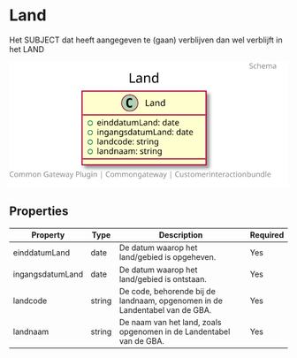 # Land

Het SUBJECT dat heeft aangegeven te (gaan) verblijven dan wel verblijft in het LAND

![Class Diagram](https://github.com/CommonGateway/CustomerInteractionBundle/blob/redesign/docs/schema/klant.land.svg)

## Properties

| Property | Type | Description | Required |
|----------|------|-------------|----------|
| einddatumLand | date | De datum waarop het land/gebied is opgeheven. | Yes |
| ingangsdatumLand | date | De datum waarop het land/gebied is ontstaan. | Yes |
| landcode | string | De code, behorende bij de landnaam, opgenomen in de Landentabel van de GBA. | Yes |
| landnaam | string | De naam van het land, zoals opgenomen in de Landentabel van de GBA. | Yes |
